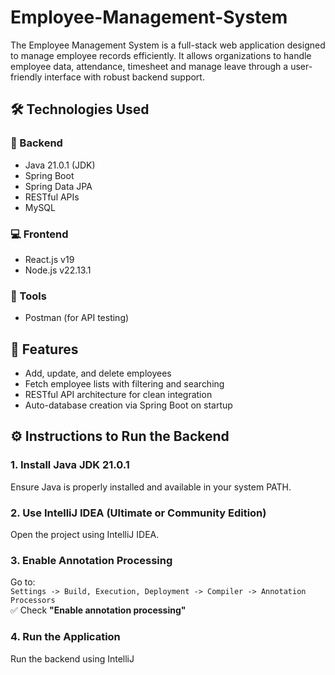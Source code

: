 # Employee-Management-System
The Employee Management System is a full-stack web application designed to manage employee records efficiently. It allows organizations to handle employee data, attendance, timesheet and manage leave through a user-friendly interface with robust backend support.

## 🛠️ Technologies Used

### 🔧 Backend
- Java 21.0.1 (JDK)
- Spring Boot
- Spring Data JPA
- RESTful APIs
- MySQL

### 💻 Frontend
- React.js v19
- Node.js v22.13.1

### 🧪 Tools
- Postman (for API testing)

## 🚀 Features

- Add, update, and delete employees  
- Fetch employee lists with filtering and searching   
- RESTful API architecture for clean integration  
- Auto-database creation via Spring Boot on startup
  
## ⚙️ Instructions to Run the Backend

### 1. Install Java JDK 21.0.1
Ensure Java is properly installed and available in your system PATH.

### 2. Use IntelliJ IDEA (Ultimate or Community Edition)
Open the project using IntelliJ IDEA.

### 3. Enable Annotation Processing  
Go to:  
`Settings -> Build, Execution, Deployment -> Compiler -> Annotation Processors`  
✅ Check **"Enable annotation processing"**

### 4. Run the Application
Run the backend using IntelliJ
